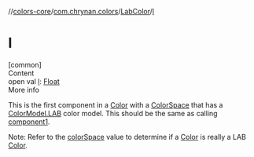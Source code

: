 //[colors-core](../../../index.md)/[com.chrynan.colors](../index.md)/[LabColor](index.md)/[l](l.md)



# l  
[common]  
Content  
open val [l](l.md): [Float](https://kotlinlang.org/api/latest/jvm/stdlib/kotlin/-float/index.html)  
More info  


This is the first component in a [Color](../-color/index.md) with a [ColorSpace](../../com.chrynan.colors.space/-color-space/index.md) that has a [ColorModel.LAB](../../com.chrynan.colors.space/-color-model/-l-a-b/index.md) color model. This should be the same as calling [component1](../../../../colors-core/com.chrynan.colors/-lab-color/component1.md).



Note: Refer to the [colorSpace](index.md#%5Bcom.chrynan.colors%2FLabColor%2FcolorSpace%2F%23%2FPointingToDeclaration%2F%5D%2FProperties%2F-144979981) value to determine if a [Color](../-color/index.md) is really a LAB [Color](../-color/index.md).

  



